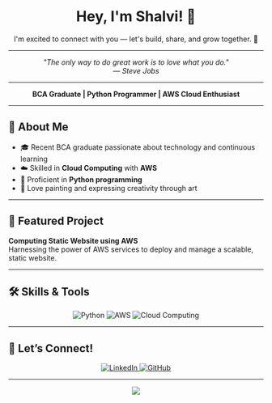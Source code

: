 <!-- Standout Professional GitHub Profile README for shalviiiii -->

<h1 align="center">Hey, I'm Shalvi! 👋</h1>
<p align="center">
  I'm excited to connect with you — let's build, share, and grow together. 🌱
</p>

---

<p align="center"><i>
  "The only way to do great work is to love what you do." <br>
  — Steve Jobs
</i></p>

---

<p align="center">
  <b>BCA Graduate | Python Programmer | AWS Cloud Enthusiast</b>
</p>

---

## 🌟 About Me

- 🎓 Recent BCA graduate passionate about technology and continuous learning
- ☁️ Skilled in **Cloud Computing** with **AWS**
- 🐍 Proficient in **Python programming**
- 🎨 Love painting and expressing creativity through art

---

## 🚀 Featured Project

**Computing Static Website using AWS**  
Harnessing the power of AWS services to deploy and manage a scalable, static website.

---

## 🛠️ Skills & Tools

<p align="center">
  <img src="https://img.shields.io/badge/Python-3679E7?style=for-the-badge&logo=python&logoColor=white" alt="Python"/>
  <img src="https://img.shields.io/badge/AWS-232F3E?style=for-the-badge&logo=amazon-aws&logoColor=white" alt="AWS"/>
  <img src="https://img.shields.io/badge/Cloud_Computing-00BFFF?style=for-the-badge" alt="Cloud Computing"/>
</p>

---

## 🎯 Let’s Connect!

<p align="center">
  <a href="https://www.linkedin.com/in/savi795/">
    <img src="https://img.shields.io/badge/LinkedIn-0A66C2?style=for-the-badge&logo=linkedin&logoColor=white" alt="LinkedIn"/>
  </a>
  <a href="https://github.com/shalviiiii">
    <img src="https://img.shields.io/badge/GitHub-181717?style=for-the-badge&logo=github&logoColor=white" alt="GitHub"/>
  </a>
</p>

---

<p align="center">
  <img src="https://capsule-render.vercel.app/api?type=wave&color=auto&height=90&section=footer"/>
</p>
